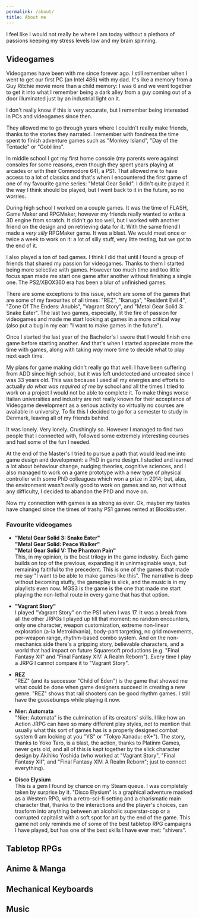 ```yaml
---
permalink: /about/
title: About me
---
```


I feel like I would not really be where I am today without a plethora of passions
keeping my stress levels low and my brain spinning.

## Videogames

Videogames have been with me since forever ago. I still remember when I went to get our
first PC (an Intel 486) with my dad. It's like a memory from a Guy Ritchie movie more
than a child memory: I was 6 and we went together to get it into what I remember being a
dark alley from a guy coming out of a door illuminated just by an industrial light on
it.

I don't really know if this is very accurate, but I remember being interested in PCs and
videogames since then.

They allowed me to go through years where I couldn't really make friends, thanks to the
stories they narrated. I remember with fondness the time spent to finish adventure games
such as "Monkey Island", "Day of the Tentacle" or "Gobliiins".

In middle school I got my first home console (my parents were against consoles for some
reasons, even though they spent years playing at arcades or with their Commodore 64), a
PS1. That allowed me to have access to a lot of classics and that's when I encountered
the first game of one of my favourite game series: "Metal Gear Solid". I didn't quite
played it the way I think should be played, but I went back to it in the future, so no
worries.

During high school I worked on a couple games. It was the time of FLASH, Game Maker and
RPGMaker, however my friends really wanted to write a 3D engine from scratch. It didn't
go too well, but I worked with another friend on the design and on retrieving data for
it. With the same friend I made a _very silly_ RPGMaker game. It was a blast. We would
meet once or twice a week to work on it: a lot of silly stuff, very litte testing, but
we got to the end of it.

I also played a ton of bad games. I think I did that until I found a group of friends
that shared my passion for videogames. Thanks to them I started being more selective
with games. However too much time and too little focus span made me start one game after
another without finishing a single one. The PS2/XBOX360 era has been a blur of
unfinished games.

There are some exceptions to this issue, which are some of the games that are some of my
favourites of all times: "REZ", "Ikaruga", "Resident Evil 4", "Zone Of The Enders:
Anubis", "Vagrant Story", and "Metal Gear Solid 3: Snake Eater". The last two games,
especially, lit the fire of passion for videogames and made me start looking at games
in a more critical way (also put a bug in my ear: "I want to make games in the future").

Once I started the last year of the Bachelor's I swore that I would finish one game
before starting another. And that's when I started appreciate more the time with games,
along with taking _way_ more time to decide what to play next each time.

My plans for game making didn't really go that well: I have been suffering from ADD
since high school, but it was left undetected and untreated since I was 33 years old.
This was because I used all my energies and efforts to actually _do what was required
of me_ by school and all the times I tried to work on a project I would not be able to
complete it. To make things worse Italian universities and industry are not really
known for their acceptance of Videogame development as a serious activity so virtually
no courses are available in university. To fix this I decided to go for a semester to
study in Denmark, leaving all of my friends behind.

It was lonely. Very lonely. Crushingly so. However I managed to find two people that I
connected with, followed some extremely interesting courses and had some of the fun I
needed.

At the end of the Master's I tried to pursue a path that would lead me into game design
and development: a PhD in game design. I studied and learned a lot about behaviour
change, nudging theories, cognitive sciences, and I also managed to work on a game
prototype with a new type of physical controller with some PhD colleagues which won a
prize in 2014; but, alas, the environment wasn't really good to work on games and so,
not without any difficulty, I decided to abandon the PhD and move on.

Now my connection with games is as strong as ever. Ok, mayber my tastes have changed
since the times of trashy PS1 games rented at Blockbuster.

### Favourite videogames

- **"Metal Gear Solid 3: Snake Eater"**\
  **"Metal Gear Solid: Peace Walker"**\
  **"Metal Gear Solid V: The Phantom Pain"**\
  This, in my opinion, is the best trilogy in the game industry. Each game builds on top
  of the previous, expanding it in uninmaginable ways, but remaining faithful to the
  precedent. This is one of the games that made me say "I want to be able to make
  games like this". The narrative is deep without becoming stuffy, the gameplay is
  slick, and the music is in my playlists even now. MGS3 is the game is the one that
  made me start playing the non-lethal route in every game that has that option.

- **"Vagrant Story"**\
  I played "Vagrant Story" on the PS1 when I was 17. It was a break from all the other
  JRPGs I played up till that moment: no random encounters, only one character, weapon
  customization, extreme non-linear exploration (a-la Metroidvania), body-part
  targeting, no grid movements, per-weapon range, rhythm-based combo system. And on the
  non-mechanics side there's a gripping story, believable characters, and a world
  that had impact on future Squaresoft productions (e.g. "Final Fantasy XII" and
  "Final Fantasy XIV: A Realm Reborn"). Every time I play a JRPG I cannot compare it
  to "Vagrant Story".

- **REZ**\
  "REZ" (and its successor "Child of Eden") is the game that showed me what could be
  done when game designers succeed in creating a new genre. "REZ" shows that rail
  shooters can be good rhythm games. I still have the goosebumps while playing it now.

- **Nier: Automata**\
  "Nier: Automata" is the culmination of its creators' skills. I like how an Action
  JRPG can have so many different play styles, not to mention that usually what this
  sort of games has is a properly designed combat system (I am looking at you "YS" or
  "Tokyo Xanadu: eX+"). The story, thanks to Yoko Taro, is a blast, the action, thanks
  to Platinm Games, never gets old, and all of this is kept together by the slick
  character design by Akihiko Yoshida (who worked at "Vagrant Story", "Final Fantasy
  XII", and "Final Fantasy XIV: A Realm Reborn"; just to connect everything).

- **Disco Elysium**\
  This is a gem I found by chance on my Steam queue. I was completely taken by surprise
  by it. "Disco Elysium" is a graphical adventure masked as a Western RPG, with a
  retro-sci-fi setting and a charismatic main character that, thanks to the interactions
  and the player's choices, can trasform into anything between an alcoholic
  superstar-cop or a corrupted capitalist with a soft spot for art by the end of the
  game. This game not only reminds me of some of the best tabletop RPG campaigns I have
  played, but has one of the best skills I have ever met: "shivers".

## Tabletop RPGs

## Anime & Manga

## Mechanical Keyboards

## Music
